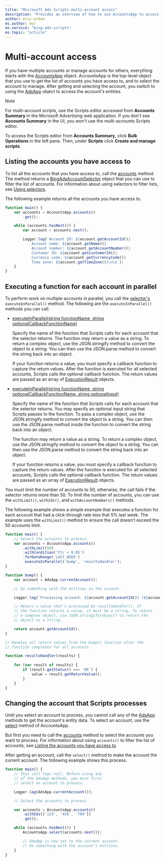 ```yaml
---
title: "Microsoft Ads Scripts multi-account access"
description: "Provides an overview of how to use AccountsApp to access the accounts you can manage on behalf of others."
author: eric-urban
ms.author: eur
ms.service: "bing-ads-scripts"
ms.topic: "article"
---
```


# Multi-account access

If you have multiple accounts or manage accounts for others, everything starts with the [AccountsApp](../reference/AccountsApp.md) object. AccountsApp is the top-level object that you use to get the list of accounts you have access to, and to select the account to manage. After getting and selecting the account, you switch to using the [AdsApp](../reference/AdsApp.md) object to access the account's entities.

> [!NOTE]
> For multi-account scripts, use the Scripts editor accessed from **Accounts Summary** in the Microsoft Advertising web application. If you don't see **Accounts Summary** in the UI, you won't use the multi-accounts Scripts editor.
>
> To access the Scripts editor from **Accounts Summary**, click **Bulk Operations** in the left pane. Then, under **Scripts** click **Create and manage scripts**.


## Listing the accounts you have access to

To list all the accounts that you have access to, call the [accounts](../reference/AccountsApp.md#accounts) method. The method returns a [BingAdsAccountSelector](../reference/BingAdsAccountSelector.md) object that you can use to filter the list of accounts. For information about using selectors to filter lists, see [Using selectors](../concepts/selectors.md).

The following example returns all the accounts you have access to.

```javascript
function main() {
    var accounts = AccountsApp.accounts()
        .get();

    while (accounts.hasNext()) {
        var account = accounts.next();

        Logger.log(`Account ID: ${account.getAccountId()}
            Account name: ${account.getName()}
            Account number: ${account.getAccountNumber()}
            Customer ID: ${account.getCustomerId()}
            Currency code: ${account.getCurrencyCode()}
            Time zone: ${account.getTimeZone()}\n\n`);
    }
}
```

## Executing a function for each account in parallel

To perform work on multiple accounts in parallel, you call the [selector's](../reference/BingAdsAccountSelector.md) `executeInParallel()` method. The following are the `executeInParallel()` methods you can call.

- [executeInParallel(string functionName, string optionalCallbackFunctionName)](../reference/BingAdsAccountSelector.md#executeinparallel-string-functionname-string-optionalcallbackfunctionname-)  
  
  Specify the name of the function that Scripts calls for each account that the selector returns. The function may return a value as a string. To return a complex object, use the JSON.stringify method to convert the object to a string. You can then use the JSON.parse method to convert the string back into an object. 
  
  If your function returns a value, you must specify a callback function to capture the return values. After the function is executed for all selected accounts, Scripts calls the optional callback function. The return values are passed as an array of [ExecutionResult](../reference/ExecutionResult.md) objects.   
  
- [executeInParallel(string functionName, string optionalCallbackFunctionName, string optionalInput)](../reference/BingAdsAccountSelector.md#executeinparallel-string-functionname-string-optionalcallbackfunctionname-string-optionalinput-)
  
  Specify the name of the function that Scripts calls for each account that the selector returns. You may specify an optional input string that Scripts passes to the function. To pass a complex object, use the JSON.stringify method to convert the object to a string. You can then use the JSON.parse method inside the function to convert the string back into an object.
  
  The function may return a value as a string. To return a complex object, use the JSON.stringify method to convert the object to a string. You can then use the JSON.parse method to convert the string back into an object. 
  
  If your function returns a value, you must specify a callback function to capture the return values. After the function is executed for all selected accounts, Scripts calls the optional callback function. The return values are passed as an array of [ExecutionResult](../reference/ExecutionResult.md) objects.   
  

You must limit the number of accounts to 50, otherwise, the call fails if the selector returns more than 50. To limit the number of accounts, you can use the `withLimit()`, `withIds()`, and `withAccountNumbers()` methods.

The following example shows a simple example that executes a function for each account that had a click-through rate less that 5% last week. The example uses the `withLimit()` method to ensure the call doesn't exceed the 50 accounts limit.

```javascript
function main() {
    // Select the accounts to process.
    var accounts = AccountsApp.accounts()
        .withLimit(50) 
        .withCondition('Ctr < 0.05')
        .forDateRange('LAST_WEEK')
        .executeInParallel('bump', 'resultsHandler');
}

function bump() {
    var account = AdsApp.currentAccount();

    // Do something with the entities in the account.

    Logger.log(`Processing account: ${account.getAccountId()} (${account.getName()})`);

    // Return a value that's processed by resultsHandler(). If 
    // the function returns a value, it must be a string. To return
    // a complex object, use JSON.stringify(object) to return the 
    // object as a string.

    return account.getAccountId();
}

// Handles all return values from the bump() function after the 
// function completes for all accounts.

function resultsHandler(results) {
    
    for (var result of results) {
        if (result.getStatus() === 'OK') {
            value = result.getReturnValue();
        }
    }
}
```

## Changing the account that Scripts processes

Until you select an account to process, you cannot call any of the [AdsApp](../reference/AdsApp.md) methods to get the account's entity data. To select an account, use the [select](../reference/AccountsApp.md#select-bingadsaccount-account-) method of AccountsApp. 

But first you need to call the [accounts](../reference/AccountsApp.md#accounts) method to select the accounts you want to process. For information about using `accounts()` to filter the list of accounts, see [Listing the accounts you have access to](#listing-the-accounts-you-have-access-to).

After getting an account, call the `select()` method to make the account the current account. The following example shows this process.

```javascript
function main() {
    // This call logs null. Before using any
    // of the AdsApp methods, you must first
    // select an account to process.

    Logger.log(AdsApp.currentAccount());

    // Select the accounts to process

    var accounts = AccountsApp.accounts()
        .withIds(['123', '456', '789'])
        .get();

    while (accounts.hasNext()) {
        AccountsApp.select(accounts.next());

        // AdsApp is now set to the current account.
        // Do something with the account's entities.
    }
}
```

